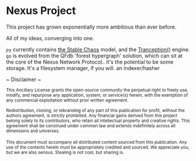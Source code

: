 # Nexus Project

This project has grown exponentially more ambitious than ever before.

All of my ideas, converging into one.

`py` currently contains [the Stable Chaos]() model, and the [Tranception()]() engine.
`go` is evolved from the QFdb 'forest hypergraph' solution, which can sit at the core of the Nexus Network Protocol.. it's the potential to be some storage. It's a filesystem manager, if you will. an indexer/hasher


~ Disclaimer ~

<sup>
This Ancillary License grants the open-source community the perpetual right to freely use, modify, and repurpose any application, system, or service(s) herein, with the exemption of any commercial exploitation without prior written agreement. </sup>
<sup><br/><br/>
Redistribution, cloning, or rebranding of any part of this publication for profit, without the authors agreement, is strictly prohibited. Any financial gains derived from this project belong solely to its contributors, who retain all intellectual property and creative rights. This agreement shall be construed under common law and extends indefinitely across all dimensions and universes. </sup><br/><br/>
<sup>
This document must accompany all distributed content sourced from this publication. Any use of the contents herein must be appropriately credited and sourced. We appreciate you, but we are also serious. Stealing is not cool, but sharing is.</sup>
